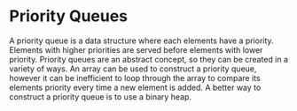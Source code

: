 # **Priority Queues**

A priority queue is a data structure where each elements have a priority. Elements with higher priorities are served before elements with lower priority. Priority queues are an abstract concept, so they can be created in a variety of ways. An array can be used to construct a priority queue, however it can be inefficient to loop through the array to compare its elements priority every time a new element is added. A better way to construct a priority queue is to use a binary heap.